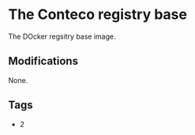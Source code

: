 # The Conteco registry base

The DOcker regsitry base image. 

## Modifications

None.

## Tags

* 2